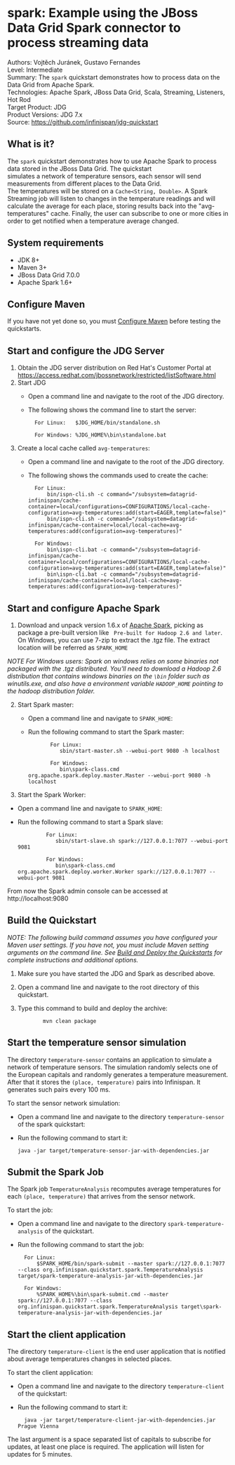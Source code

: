 spark: Example using the JBoss Data Grid Spark connector to process streaming data
=========================================

Authors: Vojtěch Juránek, Gustavo Fernandes  
Level: Intermediate  
Summary: The `spark` quickstart demonstrates how to process data on the Data Grid from Apache Spark.  
Technologies: Apache Spark, JBoss Data Grid, Scala, Streaming, Listeners, Hot Rod   
Target Product: JDG  
Product Versions: JDG 7.x  
Source: <https://github.com/infinispan/jdg-quickstart>

What is it?
-----------

The `spark` quickstart demonstrates how to use Apache Spark to process data stored in the JBoss Data Grid. The quickstart  
simulates a network of temperature sensors, each sensor will send measurements from different places to the Data Grid.  
The temperatures will be stored on a `Cache<String, Double>`. 
A Spark Streaming job will listen to changes in the temperature readings and will calculate the average for each place, 
storing results back into the "avg-temperatures" cache. Finally, the user can subscribe to one or more cities in order 
to get notified when a temperature average changed.

System requirements
-------------------

 * JDK 8+
 * Maven 3+
 * JBoss Data Grid 7.0.0
 * Apache Spark 1.6+
 
Configure Maven
---------------
 
If you have not yet done so, you must [Configure Maven](https://github.com/jboss-developer/jboss-developer-shared-resources/blob/master/guides/CONFIGURE_MAVEN.md#configure-maven-to-build-and-deploy-the-quickstarts) before testing the quickstarts.

Start and configure the JDG Server
------------------------------

1. Obtain the JDG server distribution on Red Hat's Customer Portal at https://access.redhat.com/jbossnetwork/restricted/listSoftware.html
2. Start JDG
    * Open a command line and navigate to the root of the JDG directory.
    * The following shows the command line to start the server:
    
            For Linux:   $JDG_HOME/bin/standalone.sh
            
            For Windows: %JDG_HOME%\bin\standalone.bat
            
3. Create a local cache called `avg-temperatures`:
    * Open a command line and navigate to the root of the JDG directory.
    * The following shows the commands used to create the cache:
    
            For Linux:   
                bin/ispn-cli.sh -c command="/subsystem=datagrid-infinispan/cache-container=local/configurations=CONFIGURATIONS/local-cache-configuration=avg-temperatures:add(start=EAGER,template=false)"
                bin/ispn-cli.sh -c command="/subsystem=datagrid-infinispan/cache-container=local/local-cache=avg-temperatures:add(configuration=avg-temperatures)"
                
            For Windows:
                bin\ispn-cli.bat -c command="/subsystem=datagrid-infinispan/cache-container=local/configurations=CONFIGURATIONS/local-cache-configuration=avg-temperatures:add(start=EAGER,template=false)"
                bin\ispn-cli.bat -c command="/subsystem=datagrid-infinispan/cache-container=local/local-cache=avg-temperatures:add(configuration=avg-temperatures)"


Start and configure Apache Spark
------------------------------

1. Download and unpack version 1.6.x of [Apache Spark](http://spark.apache.org/downloads.html), picking as package a pre-built version like ` Pre-built for Hadoop 2.6 and later`.  On Windows, you can use 7-zip to extract the .tgz file.
The extract location will be referred as `SPARK_HOME`

_NOTE For Windows users: Spark on windows relies on some binaries not packaged with the .tgz distributed. You'll need to download a Hadoop 2.6 distribution that contains windows binaries on the `\bin` folder such as winutils.exe, and also have a environment variable `HADOOP_HOME` pointing to the hadoop distribution folder._


2. Start Spark master:
    * Open a command line and navigate to `SPARK_HOME`:
    * Run the following command to start the Spark master:
    
                 For Linux:   
                    sbin/start-master.sh --webui-port 9080 -h localhost
                 
                 For Windows: 
                    bin\spark-class.cmd org.apache.spark.deploy.master.Master --webui-port 9080 -h localhost

3. Start the Spark Worker:

  * Open a command line and navigate to `SPARK_HOME`:
  * Run the following command to start a Spark slave:
    
                 For Linux:   
                    sbin/start-slave.sh spark://127.0.0.1:7077 --webui-port 9081  
                 
                 For Windows: 
                    bin\spark-class.cmd org.apache.spark.deploy.worker.Worker spark://127.0.0.1:7077 --webui-port 9081

From now the Spark admin console can be accessed at http://localhost:9080

Build the Quickstart
----------------------------

_NOTE: The following build command assumes you have configured your Maven user settings. If you have not, you must include Maven setting arguments on the command line. See [Build and Deploy the Quickstarts](../../README.md#build-and-deploy-the-quickstarts) for complete instructions and additional options._

1. Make sure you have started the JDG and Spark as described above.
2. Open a command line and navigate to the root directory of this quickstart.
3. Type this command to build and deploy the archive:

               mvn clean package
               
Start the temperature sensor simulation
----------------------------

The directory `temperature-sensor` contains an application to simulate a network of temperature sensors.
The simulation randomly selects one of the European capitals and randomly generates a temperature measurement. 
After that it stores the `(place, temperature)` pairs into Infinispan. It generates such pairs every 100 ms. 

To start the sensor network simulation:

   * Open a command line and navigate to the directory `temperature-sensor` of the spark quickstart:
   * Run the following command to start it:
   
         java -jar target/temperature-sensor-jar-with-dependencies.jar

Submit the Spark Job
----------------------------

The Spark job `TemperatureAnalysis` recomputes average temperatures for each `(place, temperature)` that arrives from the sensor network.

To start the job: 

 * Open a command line and navigate to the directory `spark-temperature-analysis` of the quickstart.
 * Run the following command to start the job:
 
         For Linux:   
             $SPARK_HOME/bin/spark-submit --master spark://127.0.0.1:7077 --class org.infinispan.quickstart.spark.TemperatureAnalysis target/spark-temperature-analysis-jar-with-dependencies.jar
                  
         For Windows:
             %SPARK_HOME%\bin\spark-submit.cmd --master spark://127.0.0.1:7077 --class org.infinispan.quickstart.spark.TemperatureAnalysis target\spark-temperature-analysis-jar-with-dependencies.jar


Start the client application
----------------------------

The directory `temperature-client` is the end user application that is notified about average temperatures changes in selected places.

To start the client application: 

 * Open a command line and navigate to the directory `temperature-client` of the quickstart:
 * Run the following command to start it:
   
         java -jar target/temperature-client-jar-with-dependencies.jar Prague Vienna

The last argument is a space separated list of capitals to subscribe for updates, at least one place is required.
The application will listen for updates for 5 minutes.  



